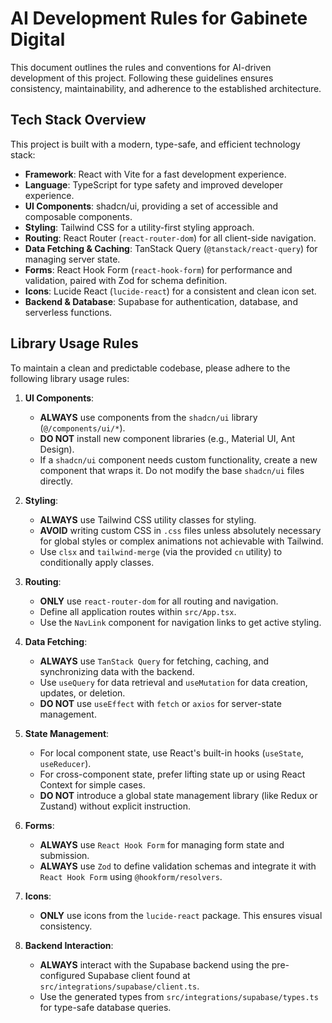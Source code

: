# AI Development Rules for Gabinete Digital

This document outlines the rules and conventions for AI-driven development of this project. Following these guidelines ensures consistency, maintainability, and adherence to the established architecture.

## Tech Stack Overview

This project is built with a modern, type-safe, and efficient technology stack:

-   **Framework**: React with Vite for a fast development experience.
-   **Language**: TypeScript for type safety and improved developer experience.
-   **UI Components**: shadcn/ui, providing a set of accessible and composable components.
-   **Styling**: Tailwind CSS for a utility-first styling approach.
-   **Routing**: React Router (`react-router-dom`) for all client-side navigation.
-   **Data Fetching & Caching**: TanStack Query (`@tanstack/react-query`) for managing server state.
-   **Forms**: React Hook Form (`react-hook-form`) for performance and validation, paired with Zod for schema definition.
-   **Icons**: Lucide React (`lucide-react`) for a consistent and clean icon set.
-   **Backend & Database**: Supabase for authentication, database, and serverless functions.

## Library Usage Rules

To maintain a clean and predictable codebase, please adhere to the following library usage rules:

1.  **UI Components**:
    -   **ALWAYS** use components from the `shadcn/ui` library (`@/components/ui/*`).
    -   **DO NOT** install new component libraries (e.g., Material UI, Ant Design).
    -   If a `shadcn/ui` component needs custom functionality, create a new component that wraps it. Do not modify the base `shadcn/ui` files directly.

2.  **Styling**:
    -   **ALWAYS** use Tailwind CSS utility classes for styling.
    -   **AVOID** writing custom CSS in `.css` files unless absolutely necessary for global styles or complex animations not achievable with Tailwind.
    -   Use `clsx` and `tailwind-merge` (via the provided `cn` utility) to conditionally apply classes.

3.  **Routing**:
    -   **ONLY** use `react-router-dom` for all routing and navigation.
    -   Define all application routes within `src/App.tsx`.
    -   Use the `NavLink` component for navigation links to get active styling.

4.  **Data Fetching**:
    -   **ALWAYS** use `TanStack Query` for fetching, caching, and synchronizing data with the backend.
    -   Use `useQuery` for data retrieval and `useMutation` for data creation, updates, or deletion.
    -   **DO NOT** use `useEffect` with `fetch` or `axios` for server-state management.

5.  **State Management**:
    -   For local component state, use React's built-in hooks (`useState`, `useReducer`).
    -   For cross-component state, prefer lifting state up or using React Context for simple cases.
    -   **DO NOT** introduce a global state management library (like Redux or Zustand) without explicit instruction.

6.  **Forms**:
    -   **ALWAYS** use `React Hook Form` for managing form state and submission.
    -   **ALWAYS** use `Zod` to define validation schemas and integrate it with `React Hook Form` using `@hookform/resolvers`.

7.  **Icons**:
    -   **ONLY** use icons from the `lucide-react` package. This ensures visual consistency.

8.  **Backend Interaction**:
    -   **ALWAYS** interact with the Supabase backend using the pre-configured Supabase client found at `src/integrations/supabase/client.ts`.
    -   Use the generated types from `src/integrations/supabase/types.ts` for type-safe database queries.